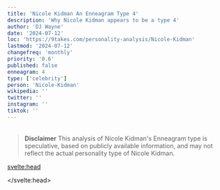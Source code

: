 ```yaml
---
title: 'Nicole Kidman An Enneagram Type 4'
description: 'Why Nicole Kidman appears to be a type 4'
author: 'DJ Wayne'
date: '2024-07-12'
loc: 'https://9takes.com/personality-analysis/Nicole-Kidman'
lastmod: '2024-07-12'
changefreq: 'monthly'
priority: '0.6'
published: false
enneagram: 4
type: ['celebrity']
person: 'Nicole-Kidman'
wikipedia: ''
twitter: ''
instagram: ''
tiktok: ''
---
```


<!--
    childhood and upbringing
    first big success
    style habits and quirks that relate to their personality type
    stressful moments in their life and how they handled them
    comfort- moments in their life where they are doing well and killing it
-->
<!-- // keywords:  -->

<script>
	// import  PopCard  from "$lib/components/atoms/PopCard.svelte";
</script>

<div
	style="display: flex;
    justify-content: center;
    margin: 1rem 0;
	"
>
	<!-- <PopCard
		image={`/types/4s/${'Nicole-Kidman'}.webp`}
		enneagramType={4}
		showIcon={false}
		displayText="Nicole Kidman"
		subtext=""
	/> -->
</div>

> **Disclaimer** This analysis of Nicole Kidman's Enneagram type is speculative, based on publicly available information, and may not reflect the actual personality type of Nicole Kidman.

<p class="firstLetter"></p>

<svelte:head>

<script type="application/ld+json">

</script>

</svelte:head>

<style lang="scss"></style>
